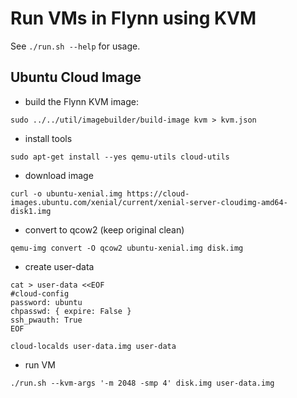 Run VMs in Flynn using KVM
==========================

See `./run.sh --help` for usage.

Ubuntu Cloud Image
------------------

* build the Flynn KVM image:

```
sudo ../../util/imagebuilder/build-image kvm > kvm.json
```

* install tools

```
sudo apt-get install --yes qemu-utils cloud-utils
```

* download image

```
curl -o ubuntu-xenial.img https://cloud-images.ubuntu.com/xenial/current/xenial-server-cloudimg-amd64-disk1.img
```

* convert to qcow2 (keep original clean)

```
qemu-img convert -O qcow2 ubuntu-xenial.img disk.img
```

* create user-data

```
cat > user-data <<EOF
#cloud-config
password: ubuntu
chpasswd: { expire: False }
ssh_pwauth: True
EOF

cloud-localds user-data.img user-data
```

* run VM

```
./run.sh --kvm-args '-m 2048 -smp 4' disk.img user-data.img
```
